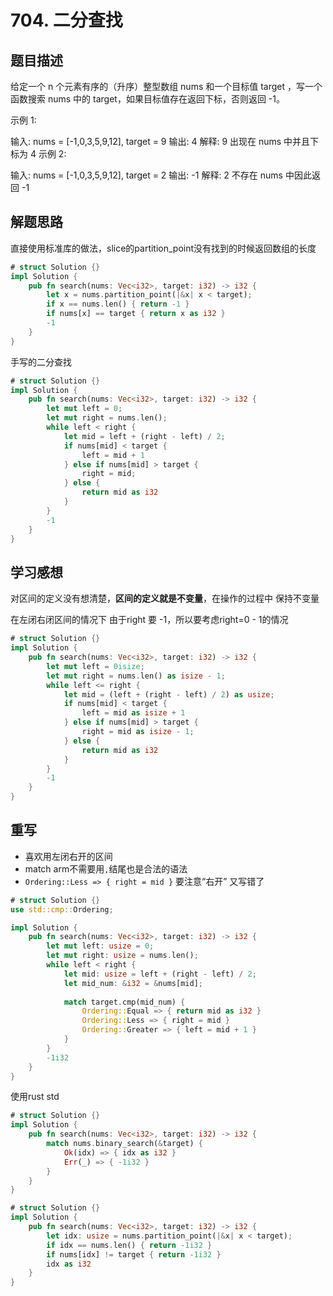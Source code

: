 # 704. 二分查找

## 题目描述

给定一个 n 个元素有序的（升序）整型数组 nums 和一个目标值 target  ，写一个函数搜索 nums 中的 target，如果目标值存在返回下标，否则返回 -1。


示例 1:

输入: nums = [-1,0,3,5,9,12], target = 9
输出: 4
解释: 9 出现在 nums 中并且下标为 4
示例 2:

输入: nums = [-1,0,3,5,9,12], target = 2
输出: -1
解释: 2 不存在 nums 中因此返回 -1
 

## 解题思路

直接使用标准库的做法，slice的partition_point没有找到的时候返回数组的长度

```rust
# struct Solution {}
impl Solution {
    pub fn search(nums: Vec<i32>, target: i32) -> i32 {
        let x = nums.partition_point(|&x| x < target);
        if x == nums.len() { return -1 }
        if nums[x] == target { return x as i32 }
        -1
    }
}
```

手写的二分查找

```rust
# struct Solution {}
impl Solution {
    pub fn search(nums: Vec<i32>, target: i32) -> i32 {
        let mut left = 0;
        let mut right = nums.len();
        while left < right {
            let mid = left + (right - left) / 2;
            if nums[mid] < target {
                left = mid + 1
            } else if nums[mid] > target {
                right = mid;
            } else {
                return mid as i32
            }
        }
        -1
    }
}
```


## 学习感想

对区间的定义没有想清楚，**区间的定义就是不变量**，在操作的过程中 保持不变量

在左闭右闭区间的情况下 由于right 要 -1，所以要考虑right=0 - 1的情况

```rust
# struct Solution {}
impl Solution {
    pub fn search(nums: Vec<i32>, target: i32) -> i32 {
        let mut left = 0isize;
        let mut right = nums.len() as isize - 1;
        while left <= right {
            let mid = (left + (right - left) / 2) as usize;
            if nums[mid] < target {
                left = mid as isize + 1
            } else if nums[mid] > target {
                right = mid as isize - 1;
            } else {
                return mid as i32
            }
        }
        -1
    }
}
```

## 重写

- 喜欢用左闭右开的区间
- match arm不需要用`,`结尾也是合法的语法
- `Ordering::Less => { right = mid }` 要注意“右开” 又写错了

```rust
# struct Solution {}
use std::cmp::Ordering;

impl Solution {
    pub fn search(nums: Vec<i32>, target: i32) -> i32 {
        let mut left: usize = 0;
        let mut right: usize = nums.len();
        while left < right {
            let mid: usize = left + (right - left) / 2;
            let mid_num: &i32 = &nums[mid];
            
            match target.cmp(mid_num) {
                Ordering::Equal => { return mid as i32 }
                Ordering::Less => { right = mid }
                Ordering::Greater => { left = mid + 1 }
            }
        }
        -1i32
    }
}

```

使用rust std

```rust
# struct Solution {}
impl Solution {
    pub fn search(nums: Vec<i32>, target: i32) -> i32 {
        match nums.binary_search(&target) {
            Ok(idx) => { idx as i32 }
            Err(_) => { -1i32 }
        }
    }
}
```

```rust
# struct Solution {}
impl Solution {
    pub fn search(nums: Vec<i32>, target: i32) -> i32 {
        let idx: usize = nums.partition_point(|&x| x < target);
        if idx == nums.len() { return -1i32 }
        if nums[idx] != target { return -1i32 }
        idx as i32
    }
}

```